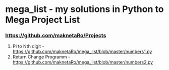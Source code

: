 # mega_list - my solutions in Python to Mega Project List
### https://github.com/maknetaRo/Projects
1. Pi to Nth digit - https://github.com/maknetaRo/mega_list/blob/master/numbers1.py
2. Return Change Programm - https://github.com/maknetaRo/mega_list/blob/master/numbers2.py
